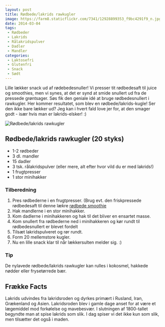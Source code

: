 ```yaml
---
layout: post
title: Rødbede/lakrids rawkugler
image: https://farm8.staticflickr.com/7341/12928899353_f9bc4291f9_n.jpg
date: 2014-03-04
tags:
 - Rødbeder
 - Lakrids
 - Rålakridspulver
 - Dadler
 - Mandler
categories:
 - Laktosefri
 - Glutenfri
 - Snack
 - Sødt
---
```


Lille lækker snack ud af rødebedesnuller! Vi presser tit rødbedesaft til juice og smoothies, men vi synes, at det er synd at smide snullert ud fra de pressede grøntsager. Søs fik den geniale idé at bruge rødbedesnullert i rawkugler. Her kommer resultatet, som blev en rødbede/lakrids-kugle! Ser den ikke bare lækker ud? Jeg kan i hvert fald love jer for, at den smager godt - især hvis man er lakrids-elsker! :)

![Rødbede/lakrids rawkugler](https://farm8.staticflickr.com/7341/12928899353_f9bc4291f9_z.jpg)

## Rødbede/lakrids rawkugler (20 styks)

- 1-2 rødbeder 
- 3 dl. mandler
- 15 dadler
- 3 tsk. rålakridspulver (eller mere, alt efter hvor vild du er med lakrids!)
- 1 frugtpresser
- 1 stor minihakker

### Tilberedning

1. Pres rødbederne i en frugtpresser. (Brug evt. den friskpressede rødbedesaft til denne lækre [rødbede smoothie](http://www.femmefood.com/2013/10/raalaekker-roedbede-smoothie/)
2. Hak mandlerne i en stor minihakker.
3. Kom dadlerne i minihakkeren og hak til det bliver en ensartet masse.
4. Kom snullert fra rødbederne ned i minihakkeren og kør rundt til rødbedesnullert er blevet fordelt
5. Tilsæt lakridspulveret og rør rundt.
6. Form 20 mellemstore kugler.
7. Nu en lille snack klar til når lækkersulten melder sig. :)

### Tip

De nylavede rødbede/lakrids rawkugler kan rulles i kokosmel, hakkede nødder eller frysetørrede bær.


## Frække Facts

Lakrids udvindes fra lakridsroden og dyrkes primært i Rusland, Iran, Grækenland og Asien. Lakridsroden blev i gamle dage anset for at være et lægemiddel mod forkølelse og mavebesvær. I slutningen af 1800-tallet begyndte man at spise lakrids som slik. I dag spiser vi det ikke kun som slik, men tilsætter det også i maden.